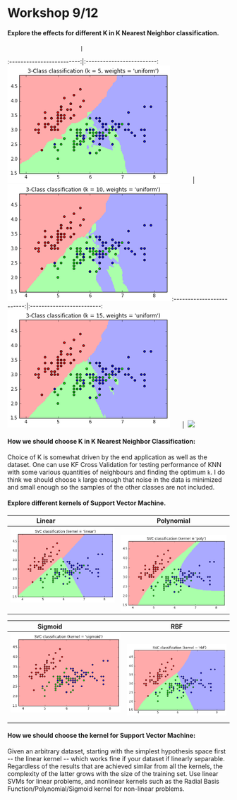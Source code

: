 # Workshop 9/12

#### Explore the effects for different K in K Nearest Neighbor classification.
                           |  
:-------------------------:|:-------------------------:
![](knn_5.png)             |  ![](knn_10.png)
:-------------------------:|:-------------------------:
![](knn_15.png)            |  ![](knn_.png)


#### How we should choose K in K Nearest Neighbor Classification:

Choice of K is somewhat driven by the end application as well as the dataset. One can use KF Cross Validation for testing performance of KNN with some various quantities of neighbours and finding the optimum `k`. I do think we should choose `k` large enough that noise in the data is minimized and small enough so the samples of the other classes are not included. 

#### Explore different kernels of Support Vector Machine.

Linear                     |  Polynomial
:-------------------------:|:-------------------------:
![](svc_linear.png)        |  ![](svc_poly.png)

Sigmoid                    |  RBF
:-------------------------:|:-------------------------:
![](SVC_sigmoid.png)        |  ![](svc_rbf.png)


#### How we should choose the kernel for Support Vector Machine:

Given an arbitrary dataset, starting with the simplest hypothesis space first -- the linear kernel -- which works fine if your dataset if linearly separable. Regardless of the results that are achieved similar from all the kernels, the complexity of the latter grows with the size of the training set. Use linear SVMs for linear problems, and nonlinear kernels such as the Radial Basis Function/Polynomial/Sigmoid kernel for non-linear problems. 

